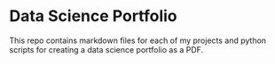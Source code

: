 # Data Science Portfolio

This repo contains markdown files for each of my projects and python scripts for creating a data science portfolio as a PDF.
